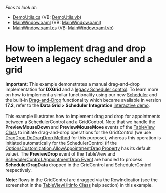 <!-- default file list -->
*Files to look at*:

* [DemoUtils.cs](./CS/DemoUtils.cs) (VB: [DemoUtils.vb](./VB/DemoUtils.vb))
* [MainWindow.xaml](./CS/MainWindow.xaml) (VB: [MainWindow.xaml](./VB/MainWindow.xaml))
* [MainWindow.xaml.cs](./CS/MainWindow.xaml.cs) (VB: [MainWindow.xaml.vb](./VB/MainWindow.xaml.vb))
<!-- default file list end -->
# How to implement drag and drop between a legacy scheduler and a grid


<p><strong>Important:</strong> This example demonstrates a manual drag-and-drop implementation for <strong>DXGrid</strong> and a <a href="https://documentation.devexpress.com/WPF/8649/Controls-and-Libraries/Scheduler-legacy">legacy Scheduler control</a>. To learn more on how to implement a similar functionality using our new <a href="https://documentation.devexpress.com/WPF/114881/Controls-and-Libraries/Scheduler">Scheduler</a> and the built-in <a href="https://documentation.devexpress.com/WPF/11346/Controls-and-Libraries/Data-Grid/Drag-and-Drop">Drag-and-Drop</a> functionality which became available in version <strong>17.2</strong>, refer to the <strong>Data Grid > Scheduler Integration</strong> <a href="https://documentation.devexpress.com/WPF/14978/What-s-Installed/Interactive-Demos">interactive demo</a>.<br><br>This example illustrates how to implement drag and drop for appointments between a SchedulerControl and a GridControl. Note that we handle the <strong>PreviewMouseDown </strong>and <strong>PreviewMouseMove </strong>events of the <a href="http://documentation.devexpress.com/#WPF/clsDevExpressXpfGridTableViewtopic"><u>TableView Class</u></a> to initiate drag-and-drop operations for the GridControl (we use <a href="http://msdn.microsoft.com/en-us/library/system.windows.dragdrop.dodragdrop.aspx"><u>DragDrop.DoDragDrop Method</u></a> for this purpose), whereas this operation is initiated automatically for the SchedulerControl (if the <a href="http://documentation.devexpress.com/#WPF/DevExpressXpfSchedulerOptionsCustomization_AllowAppointmentDragtopic"><u>OptionsCustomization.AllowAppointmentDrag Property</u></a> has its default value). The <strong>PreviewDrop </strong>event of the TableView and <a href="http://documentation.devexpress.com/#WPF/DevExpressXpfSchedulerSchedulerControl_AppointmentDroptopic"><u>SchedulerControl.AppointmentDrop Event</u></a> are handled to process <strong>SchedulerDragData </strong>dropped in the GridControl and SchedulerControl respectively.</p>
<p><strong>Note:</strong> Rows in the GridControl are dragged via the RowIndicatior (see the screenshot in the <a href="http://documentation.devexpress.com/#WPF/clsDevExpressXpfGridTableViewHitInfotopic"><u>TableViewHitInfo Class</u></a> help section) in this example.</p>

<br/>



